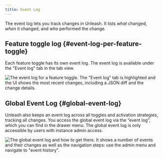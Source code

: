 ```yaml
---
title: Event Log
---
```


The event log lets you track changes in Unleash. It lists _what_ changed, _when_ it changed, and _who_ performed the change.

## Feature toggle log {#event-log-per-feature-toggle}

<span id="audit-log-per-feature-toggle" data-reason="backwards-compatibility"></span>

Each feature toggle has its own event log. The event log is available under the "Event log" tab in the tab view.

![The event log for a feature toggle. The "Event log" tab is highlighted and the UI shows the most recent changes, including a JSON diff and the change details.](/img/unleash-toggle-history.png)

## Global Event Log {#global-event-log}

<span id="global-audit-log" data-reason="backwards-compatibility"></span>

Unleash also keeps an event log across all toggles and activation strategies, tracking all changes. You access the global event log via the “event log”, which you can find in the drawer menu. The global event log is only accessible by users with instance admin access.

![The global event log and how to get there. It shows a number of events and their changes as well as the navigation steps: use the admin menu and navigate to "event history".](/img/global_audit_log.png)
